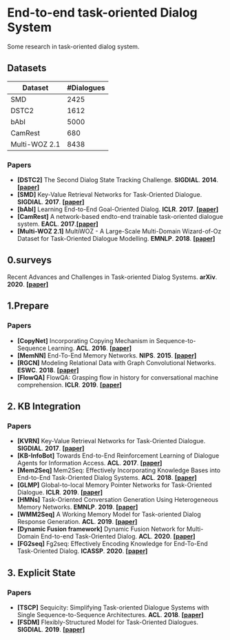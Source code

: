 # End-to-end task-oriented Dialog System

Some research in task-oriented dialog system.

## Datasets

| Dataset       | #Dialogues |
| ------------- | ---------- |
| SMD           | 2425       |
| DSTC2         | 1612       |
| bAbI          | 5000       |
| CamRest       | 680        |
| Multi-WOZ 2.1 | 8438       |

### Papers

- **[DSTC2]** The Second Dialog State Tracking Challenge. **SIGDIAL**. **2014**. **[[paper]](https://www.aclweb.org/anthology/W14-4337.pdf)**
- **[SMD]** Key-Value Retrieval Networks for Task-Oriented Dialogue. **SIGDIAL**. **2017**. **[[paper\]](https://arxiv.org/abs/1705.05414)**
- **[bAbI]** Learning End-to-End Goal-Oriented Dialog. **ICLR**. **2017**. **[[paper]](https://arxiv.org/abs/1605.07683)** 
- **[CamRest]** A network-based endto-end trainable task-oriented dialogue system. **EACL**. **2017**.**[[paper]](https://arxiv.org/abs/1604.04562)**
- **[Multi-WOZ 2.1]** MultiWOZ - A Large-Scale Multi-Domain Wizard-of-Oz Dataset for Task-Oriented Dialogue Modelling. **EMNLP**. **2018**. **[[paper]](https://www.aclweb.org/anthology/D18-1547.pdf)**



## 0.surveys

Recent Advances and Challenges in Task-oriented Dialog Systems. **arXiv**. **2020**. **[[paper]](https://arxiv.org/pdf/2003.07490.pdf)**



## 1.Prepare

### Papers

- **[CopyNet]** Incorporating Copying Mechanism in Sequence-to-Sequence Learning. **ACL**. **2016**. **[[paper\]](https://arxiv.org/abs/1603.06393)**
- **[MemNN]** End-To-End Memory Networks. **NIPS**. **2015**. **[[paper]](http://papers.nips.cc/paper/5846-end-to-end-memory-networks.pdf)**
- **[RGCN]** Modeling Relational Data with Graph Convolutional Networks. **ESWC**. **2018**. **[[paper]](https://arxiv.org/abs/1703.06103)**
- **[FlowQA]** FlowQA: Grasping flow in history for conversational machine comprehension. **ICLR**. **2019**. **[[paper]](https://arxiv.org/abs/1810.06683)**



## 2. KB Integration

### Papers

- **[KVRN]** Key-Value Retrieval Networks for Task-Oriented Dialogue. **SIGDIAL**. **2017**. **[[paper\]](https://arxiv.org/abs/1705.05414)**
- **[KB-InfoBot]** Towards End-to-End Reinforcement Learning of Dialogue Agents for Information Access. **ACL**. **2017**. **[[paper]](https://arxiv.org/abs/1609.00777)**
- **[Mem2Seq]** Mem2Seq: Effectively Incorporating Knowledge Bases into End-to-End Task-Oriented Dialog Systems. **ACL**. **2018**. **[[paper\]](https://arxiv.org/abs/1804.08217)**
- **[GLMP]** Global-to-local Memory Pointer Networks for Task-Oriented Dialogue. **ICLR**. **2019**. **[[paper\]](https://arxiv.org/abs/1901.04713)**
- **[HMNs]** Task-Oriented Conversation Generation Using Heterogeneous Memory Networks. **EMNLP**. **2019**. **[[paper\]](https://arxiv.org/abs/1909.11287)**
- **[WMM2Seq]** A Working Memory Model for Task-oriented Dialog Response Generation. **ACL**. **2019**. **[[paper\]](https://www.aclweb.org/anthology/P19-1258.pdf)**
- **[Dynamic Fusion framework]** Dynamic Fusion Network for Multi-Domain End-to-end Task-Oriented Dialog. **ACL**. **2020**. **[[paper]](https://arxiv.org/abs/2004.11019)**
- **[FG2seq]** Fg2seq: Effectively Encoding Knowledge for End-To-End Task-Oriented Dialog. **ICASSP**. **2020**. **[[paper]](https://ieeexplore.ieee.org/stamp/stamp.jsp?tp=&arnumber=9053667)**



## 3. Explicit State

### Papers

- **[TSCP]** Sequicity: Simplifying Task-oriented Dialogue Systems with Single Sequence-to-Sequence Architectures. **ACL**. **2018**. **[[paper\]](https://www.aclweb.org/anthology/P18-1133.pdf)**
- **[FSDM]** Flexibly-Structured Model for Task-Oriented Dialogues. **SIGDIAL**. **2019**. **[[paper\]](https://arxiv.org/abs/1908.02402)**





